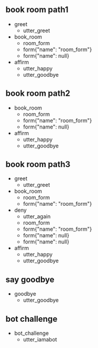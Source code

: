 ## book room path1  
* greet
  - utter_greet
* book_room
    - room_form
    - form{"name": "room_form"}
    - form{"name": null}
* affirm
    - utter_happy
    - utter_goodbye

## book room path2  
* book_room
    - room_form
    - form{"name": "room_form"}
    - form{"name": null}
* affirm
    - utter_happy
    - utter_goodbye

## book room path3  
* greet
  - utter_greet
* book_room
    - room_form
    - form{"name": "room_form"}
* deny
    - utter_again
    - room_form
    - form{"name": "room_form"}
    - form{"name": null}
    - form{"name": null}
* affirm
    - utter_happy
    - utter_goodbye

## say goodbye
* goodbye
  - utter_goodbye

## bot challenge
* bot_challenge
  - utter_iamabot
